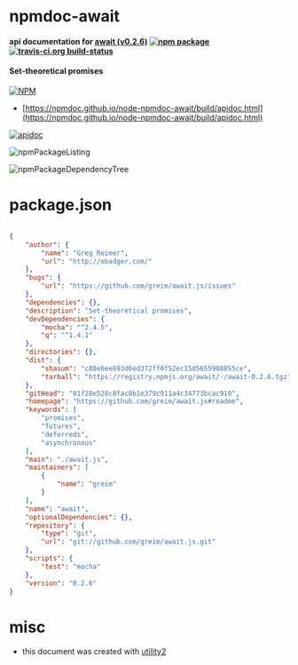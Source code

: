 # npmdoc-await

#### api documentation for  [await (v0.2.6)](https://github.com/greim/await.js#readme)  [![npm package](https://img.shields.io/npm/v/npmdoc-await.svg?style=flat-square)](https://www.npmjs.org/package/npmdoc-await) [![travis-ci.org build-status](https://api.travis-ci.org/npmdoc/node-npmdoc-await.svg)](https://travis-ci.org/npmdoc/node-npmdoc-await)

#### Set-theoretical promises

[![NPM](https://nodei.co/npm/await.png?downloads=true&downloadRank=true&stars=true)](https://www.npmjs.com/package/await)

- [https://npmdoc.github.io/node-npmdoc-await/build/apidoc.html](https://npmdoc.github.io/node-npmdoc-await/build/apidoc.html)

[![apidoc](https://npmdoc.github.io/node-npmdoc-await/build/screenCapture.buildCi.browser.%252Ftmp%252Fbuild%252Fapidoc.html.png)](https://npmdoc.github.io/node-npmdoc-await/build/apidoc.html)

![npmPackageListing](https://npmdoc.github.io/node-npmdoc-await/build/screenCapture.npmPackageListing.svg)

![npmPackageDependencyTree](https://npmdoc.github.io/node-npmdoc-await/build/screenCapture.npmPackageDependencyTree.svg)



# package.json

```json

{
    "author": {
        "name": "Greg Reimer",
        "url": "http://obadger.com/"
    },
    "bugs": {
        "url": "https://github.com/greim/await.js/issues"
    },
    "dependencies": {},
    "description": "Set-theoretical promises",
    "devDependencies": {
        "mocha": "^2.4.5",
        "q": "^1.4.1"
    },
    "directories": {},
    "dist": {
        "shasum": "c88e6ee693d6ed372ff0f52ec15d5655908855ce",
        "tarball": "https://registry.npmjs.org/await/-/await-0.2.6.tgz"
    },
    "gitHead": "01f28e528c8fac8b1e379c911a4c34773bcac910",
    "homepage": "https://github.com/greim/await.js#readme",
    "keywords": [
        "promises",
        "futures",
        "deferreds",
        "asynchronous"
    ],
    "main": "./await.js",
    "maintainers": [
        {
            "name": "greim"
        }
    ],
    "name": "await",
    "optionalDependencies": {},
    "repository": {
        "type": "git",
        "url": "git://github.com/greim/await.js.git"
    },
    "scripts": {
        "test": "mocha"
    },
    "version": "0.2.6"
}
```



# misc
- this document was created with [utility2](https://github.com/kaizhu256/node-utility2)
